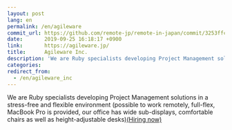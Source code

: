 ```yaml
---
layout: post
lang: en
permalink: /en/agileware
commit_url: https://github.com/remote-jp/remote-in-japan/commit/3253ffc395978db9bbea3254a2f96c403b1f54c2
date:       2019-09-25 16:18:17 +0900
link:       https://agileware.jp/
title:      Agileware Inc.
description: 'We are Ruby specialists developing Project Management solutions in a stress-free and flexible environment (possible to work remotely, full-flex, MacBook Pro is provided, our office has wide sub-displays, comfortable chairs as well as height-adjustable desks)(Hiring now)'
categories: 
redirect_from:
  - /en/agileware_inc
---
```


<p>We are Ruby specialists developing Project Management solutions in a stress-free and flexible environment (possible to work remotely, full-flex, MacBook Pro is provided, our office has wide sub-displays, comfortable chairs as well as height-adjustable desks)<a href="https://www.green-japan.com/company/4199">(Hiring now)</a></p>
